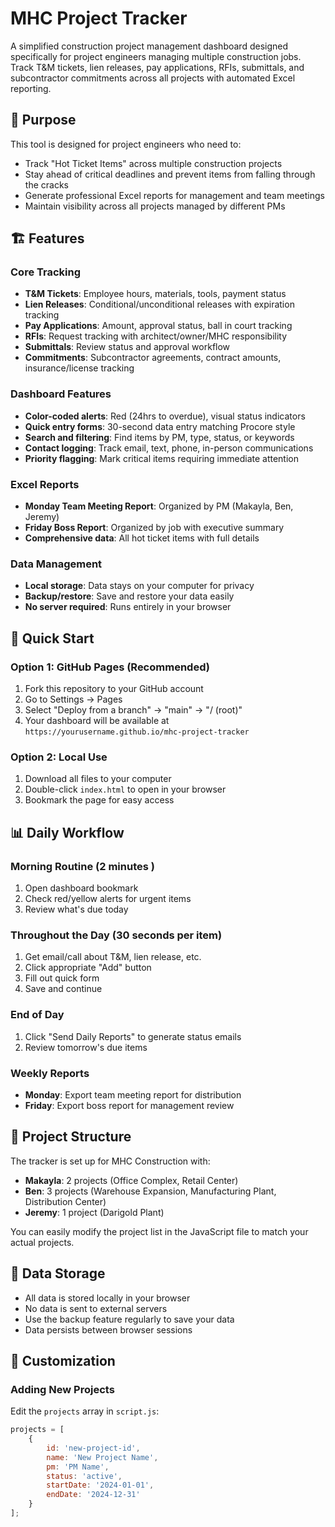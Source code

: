 # MHC Project Tracker

A simplified construction project management dashboard designed specifically for project engineers managing multiple construction jobs. Track T&M tickets, lien releases, pay applications, RFIs, submittals, and subcontractor commitments across all projects with automated Excel reporting.

## 🎯 Purpose

This tool is designed for project engineers who need to:
- Track "Hot Ticket Items" across multiple construction projects
- Stay ahead of critical deadlines and prevent items from falling through the cracks
- Generate professional Excel reports for management and team meetings
- Maintain visibility across all projects managed by different PMs

## 🏗️ Features

### Core Tracking
- **T&M Tickets**: Employee hours, materials, tools, payment status
- **Lien Releases**: Conditional/unconditional releases with expiration tracking
- **Pay Applications**: Amount, approval status, ball in court tracking
- **RFIs**: Request tracking with architect/owner/MHC responsibility
- **Submittals**: Review status and approval workflow
- **Commitments**: Subcontractor agreements, contract amounts, insurance/license tracking

### Dashboard Features
- **Color-coded alerts**: Red (24hrs to overdue), visual status indicators
- **Quick entry forms**: 30-second data entry matching Procore style
- **Search and filtering**: Find items by PM, type, status, or keywords
- **Contact logging**: Track email, text, phone, in-person communications
- **Priority flagging**: Mark critical items requiring immediate attention

### Excel Reports
- **Monday Team Meeting Report**: Organized by PM (Makayla, Ben, Jeremy)
- **Friday Boss Report**: Organized by job with executive summary
- **Comprehensive data**: All hot ticket items with full details

### Data Management
- **Local storage**: Data stays on your computer for privacy
- **Backup/restore**: Save and restore your data easily
- **No server required**: Runs entirely in your browser

## 🚀 Quick Start

### Option 1: GitHub Pages (Recommended)
1. Fork this repository to your GitHub account
2. Go to Settings → Pages
3. Select "Deploy from a branch" → "main" → "/ (root)"
4. Your dashboard will be available at `https://yourusername.github.io/mhc-project-tracker`

### Option 2: Local Use
1. Download all files to your computer
2. Double-click `index.html` to open in your browser
3. Bookmark the page for easy access

## 📊 Daily Workflow

### Morning Routine (2 minutes )
1. Open dashboard bookmark
2. Check red/yellow alerts for urgent items
3. Review what's due today

### Throughout the Day (30 seconds per item)
1. Get email/call about T&M, lien release, etc.
2. Click appropriate "Add" button
3. Fill out quick form
4. Save and continue

### End of Day
1. Click "Send Daily Reports" to generate status emails
2. Review tomorrow's due items

### Weekly Reports
- **Monday**: Export team meeting report for distribution
- **Friday**: Export boss report for management review

## 🏢 Project Structure

The tracker is set up for MHC Construction with:
- **Makayla**: 2 projects (Office Complex, Retail Center)
- **Ben**: 3 projects (Warehouse Expansion, Manufacturing Plant, Distribution Center)  
- **Jeremy**: 1 project (Darigold Plant)

You can easily modify the project list in the JavaScript file to match your actual projects.

## 💾 Data Storage

- All data is stored locally in your browser
- No data is sent to external servers
- Use the backup feature regularly to save your data
- Data persists between browser sessions

## 🔧 Customization

### Adding New Projects
Edit the `projects` array in `script.js`:
```javascript
projects = [
    {
        id: 'new-project-id',
        name: 'New Project Name',
        pm: 'PM Name',
        status: 'active',
        startDate: '2024-01-01',
        endDate: '2024-12-31'
    }
];
